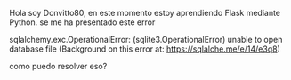   Hola soy Donvitto80, en este momento estoy aprendiendo Flask mediante Python. se me ha presentado este error 
   
sqlalchemy.exc.OperationalError: (sqlite3.OperationalError) unable to open database file
(Background on this error at: https://sqlalche.me/e/14/e3q8)

como puedo resolver eso?
